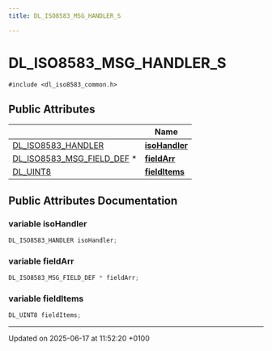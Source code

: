 ```yaml
---
title: DL_ISO8583_MSG_HANDLER_S

---
```


# DL_ISO8583_MSG_HANDLER_S






`#include <dl_iso8583_common.h>`

## Public Attributes

|                | Name           |
| -------------- | -------------- |
| [DL_ISO8583_HANDLER](dl__iso8583__common_8h.md#typedef-dl-iso8583-handler) | **[isoHandler](struct_d_l___i_s_o8583___m_s_g___h_a_n_d_l_e_r___s.md#variable-isohandler)**  |
| [DL_ISO8583_MSG_FIELD_DEF](dl__iso8583__common_8h.md#typedef-dl-iso8583-msg-field-def) * | **[fieldArr](struct_d_l___i_s_o8583___m_s_g___h_a_n_d_l_e_r___s.md#variable-fieldarr)**  |
| [DL_UINT8](dl__base_8h.md#typedef-dl-uint8) | **[fieldItems](struct_d_l___i_s_o8583___m_s_g___h_a_n_d_l_e_r___s.md#variable-fielditems)**  |

## Public Attributes Documentation

### variable isoHandler

```cpp
DL_ISO8583_HANDLER isoHandler;
```


### variable fieldArr

```cpp
DL_ISO8583_MSG_FIELD_DEF * fieldArr;
```


### variable fieldItems

```cpp
DL_UINT8 fieldItems;
```


-------------------------------

Updated on 2025-06-17 at 11:52:20 +0100